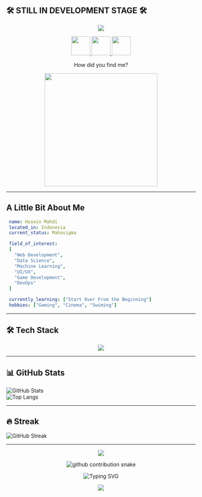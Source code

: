<!-- Banner -->
## 🛠 STILL IN DEVELOPMENT STAGE 🛠
<p align="center">
  <img src="https://capsule-render.vercel.app/api?type=waving&color=auto&height=300&section=header&text=HusH%20Exist&fontSize=70" />
</p>

<!-- Social links -->
<p align="center">
  <a href="https://instagram.com/hussseinn_" target="_blank">
    <img src="https://skillicons.dev/icons?i=instagram" width="50" height="50" />
  </a>
  <a href="https://twitter.com/HusHexist" target="_blank">
    <img src="https://skillicons.dev/icons?i=twitter" width="50" height="50" />
  </a>
  <a href="https://linkedin.com/in/husein-mahdi-6a0516388" target="_blank">
    <img src="https://skillicons.dev/icons?i=linkedin" width="50" height="50" />
  </a>
</p>


<p align="center">How did you find me?</p>

<!-- GIF -->
<p align="center">
  <img src="https://media.giphy.com/media/LRVnPYqM8DLag/giphy.gif" width="300" />
</p>

---

## A Little Bit About Me
 ```yaml
  name: Husein Mahdi
  located_in: Indonesia
  current_status: Mahasigma

  field_of_interest:
  [
    "Web Development",
    "Data Science",
    "Machine Learning",
    "UI/UX",
    "Game Development",
    "DevOps"
  ]

  currently_learning: ["Start Over From the Beginning"]
  hobbies: ["Gaming", "Cinema", "Swiming"]
 ```

---

## 🛠 Tech Stack
<p align="center">
  <img src="https://skillicons.dev/icons?i=html,css,js,laravel,linux,ts,python" />
</p>

---

## 📊 GitHub Stats
![GitHub Stats](https://github-readme-stats.vercel.app/api?username=HusHexist&show_icons=true&theme=tokyonight)  
![Top Langs](https://github-readme-stats.vercel.app/api/top-langs/?username=HusHexist&layout=compact&theme=tokyonight)

---

## 🔥 Streak
![GitHub Streak](https://streak-stats.demolab.com?user=HusHexist&theme=tokyonight&hide_border=true)

---

<!--![Visitors](https://visitor-badge.laobi.icu/badge?page_id=HusHexist.HusHexist)

---->

<p align="center">
  <a href="https://spotify-github-profile.kittinanx.com/api/view?uid=fsiydt22avuxcnr9xuxyalws6&redirect=true">
    <img src="https://spotify-github-profile.kittinanx.com/api/view?uid=fsiydt22avuxcnr9xuxyalws6&cover_image=true&theme=spotify-embed&show_offline=false&background_color=121212&interchange=false&mode=dark&bar_color=53b14f&bar_color_cover=true">
  </a>
</p>
<p align="center">
  <picture>
    <source media="(prefers-color-scheme: dark)" srcset="https://raw.githubusercontent.com/HusHexist/HusHexist/output/snake-dark.svg" />
    <source media="(prefers-color-scheme: light)" srcset="https://raw.githubusercontent.com/HusHexist/HusHexist/output/snake-light.svg" />
    <img alt="github contribution snake" src="https://raw.githubusercontent.com/HusHexist/HusHexist/output/snake-dark.svg" />
  </picture>
</p>

<p align="center">
  <img src="https://readme-typing-svg.herokuapp.com?font=Fira+Code&size=24&duration=4000&pause=1000&color=58A6FF&center=true&vCenter=true&width=500&lines=Thanks+for+visiting!;Come+back+soon+%F0%9F%98%8A;Stay+awesome+and+keep+coding!" alt="Typing SVG" />
</p>

<p align="center">
  <img src="https://capsule-render.vercel.app/api?type=waving&color=0:58A6FF,100:FF79C6&height=120&section=footer" />
</p>


